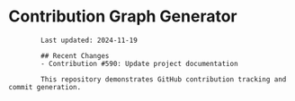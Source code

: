 # Contribution Graph Generator
            
            Last updated: 2024-11-19
            
            ## Recent Changes
            - Contribution #590: Update project documentation
            
            This repository demonstrates GitHub contribution tracking and commit generation.
        